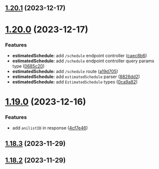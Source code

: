 ## [1.20.1](https://github.com/ghoshRitesh12/aniwatch-api/compare/v1.20.0...v1.20.1) (2023-12-17)



# [1.20.0](https://github.com/ghoshRitesh12/aniwatch-api/compare/v1.19.0...v1.20.0) (2023-12-17)


### Features

* **estimatedSchedule:** add `/schedule` endpoint controller ([caec8b6](https://github.com/ghoshRitesh12/aniwatch-api/commit/caec8b684d0afb5fb97ea6fd5a03e8001e2db648))
* **estimatedSchedule:** add `/schedule` endpoint controller query params type ([0685c20](https://github.com/ghoshRitesh12/aniwatch-api/commit/0685c200dd0ccd3de9ed88996b1e55f0e7ce4bf7))
* **estimatedSchedule:** add `/schedule` route ([a19d705](https://github.com/ghoshRitesh12/aniwatch-api/commit/a19d705c909827566d91841360aa472bdfbf6e82))
* **estimatedSchedule:** add `estimatedSchedule` parser ([8826dd2](https://github.com/ghoshRitesh12/aniwatch-api/commit/8826dd276fe4a5ccab2b074d77191b81b265e528))
* **estimatedSchedule:** add `EstimatedSchedule` types ([0ca9a82](https://github.com/ghoshRitesh12/aniwatch-api/commit/0ca9a82a2bd5b769e252424a78a08a17a62e9854))



# [1.19.0](https://github.com/ghoshRitesh12/aniwatch-api/compare/v1.18.3...v1.19.0) (2023-12-16)


### Features

* add `anilistID` in response ([4cf7e46](https://github.com/ghoshRitesh12/aniwatch-api/commit/4cf7e460cfc5449fdeea29634fa24c4709473178))



## [1.18.3](https://github.com/ghoshRitesh12/aniwatch-api/compare/v1.18.2...v1.18.3) (2023-11-29)



## [1.18.2](https://github.com/ghoshRitesh12/aniwatch-api/compare/v1.18.1...v1.18.2) (2023-11-29)



